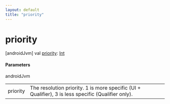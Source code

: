 ```yaml
---
layout: default
title: "priority"
---
```


# priority

[androidJvm]
val [priority](priority.md): [Int](https://kotlinlang.org/api/core/kotlin-stdlib/kotlin/-int/index.html)

#### Parameters

androidJvm

| | |
|---|---|
| priority | The resolution priority. 1 is more specific (UI + Qualifier), 3 is less specific (Qualifier only). |